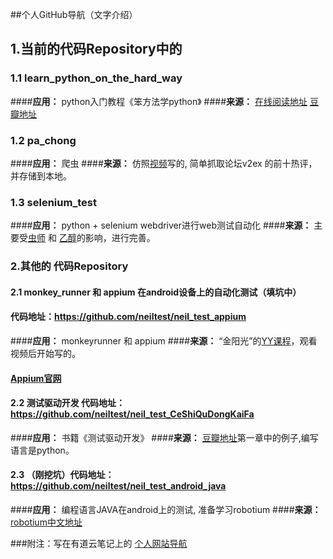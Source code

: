 ##个人GitHub导航（文字介绍）

## 1.当前的代码Repository中的
### 1.1  learn_python_on_the_hard_way 
####**应用：** python入门教程《笨方法学python》
####**来源：** [在线阅读地址](http://www.jb51.net/shouce/Pythonbbf/latest/) [豆瓣地址](http://book.douban.com/subject/11941213/)
### 1.2 pa_chong
####**应用：** 爬虫
####**来源：** 仿照[视频](http://edu.51cto.com/lesson/id-12393.html)写的, 简单抓取论坛v2ex 的前十热评，并存储到本地。
### 1.3 selenium_test
####**应用：** python + selenium webdriver进行web测试自动化
####**来源：** 主要受[虫师](http://www.cnblogs.com/fnng/) 和 [乙醇](http://www.cnblogs.com/nbkhic/)的影响，进行完善。

### 2.其他的 代码Repository
#### 2.1 monkey_runner 和 appium 在android设备上的自动化测试（填坑中）
#### 代码地址：https://github.com/neiltest/neil_test_appium
####**应用：** monkeyrunner 和 appium
####**来源：** “金阳光”的[YY课程](http://www.iqiyi.com/w_19rshpintx.html#vfrm=8-8-0-1)，观看视频后开始写的。
#### [Appium官网](http://appium.io/index.html?lang=zh)

#### 2.2 测试驱动开发 代码地址：https://github.com/neiltest/neil_test_CeShiQuDongKaiFa
####**应用：** 书籍《测试驱动开发》
####**来源：** [豆瓣地址](http://book.douban.com/subject/1230036/)第一章中的例子,编写语言是python。

#### 2.3 （刚挖坑）代码地址：https://github.com/neiltest/neil_test_android_java
####**应用：** 编程语言JAVA在android上的测试, 准备学习robotium
####**来源：** [robotium中文地址](http://www.robotium.cn/archives/210)


###附注：写在有道云笔记上的 [个人网站导航](http://note.youdao.com/share/?id=862bf8cabfce5a3a26cdda33feda37f0&type=note)
